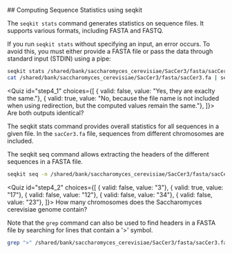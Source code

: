 <script> 
  import Quiz from "components/Quiz.svelte"; 
  import Execute from "components/Execute.svelte"; 
</script> 

## Computing Sequence Statistics using seqkit

The `seqkit stats` command generates statistics on sequence files. It supports various formats, including FASTA and FASTQ.

If you run `seqkit stats` without specifying an input, an error occurs. To avoid this, you must either provide a FASTA file or pass the data through standard input (STDIN) using a pipe:

```bash
seqkit stats /shared/bank/saccharomyces_cerevisiae/SacCer3/fasta/sacCer3.fa 
cat /shared/bank/saccharomyces_cerevisiae/SacCer3/fasta/sacCer3.fa | seqkit stats 
```

<Quiz id="step4_1" choices={[
         { valid: false, value: "Yes, they are exaclty the same."},
         { valid: true, value: "No, because the file name is not included when using redirection, but the computed values remain the same."},
]}>
        <span slot="prompt">
        Are both outputs identical?
        </span>
</Quiz>

The seqkit stats command provides overall statistics for all sequences in a given file. In the `sacCer3.fa` file, sequences from different chromosomes are included.

The seqkit seq command allows extracting the headers of the different sequences in a FASTA file.

```bash
seqkit seq -n /shared/bank/saccharomyces_cerevisiae/SacCer3/fasta/sacCer3.fa
```

<Quiz id="step4_2" choices={[
         { valid: false, value: "3"},
         { valid: true, value: "17"},
         { valid: false, value: "12"},
         { valid: false, value: "34"},
         { valid: false, value: "23"},
]}>
        <span slot="prompt">
        How many chromosomes does the Saccharomyces cerevisiae genome contain?
        </span>
</Quiz>

Note that the `grep` command can also be used to find headers in a FASTA file by searching for lines that contain a '>' symbol.

```bash
grep ">" /shared/bank/saccharomyces_cerevisiae/SacCer3/fasta/sacCer3.fa 
```




